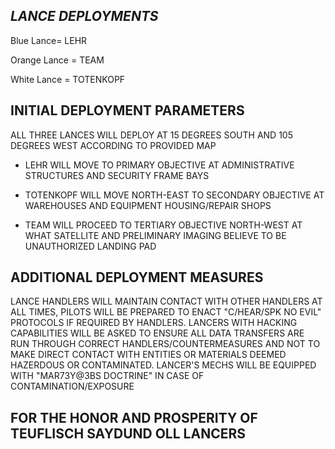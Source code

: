 ## *LANCE DEPLOYMENTS*

Blue Lance= LEHR

Orange Lance = TEAM 

White Lance = TOTENKOPF

## INITIAL DEPLOYMENT PARAMETERS

ALL THREE LANCES WILL DEPLOY AT 15 DEGREES SOUTH AND 105 DEGREES WEST ACCORDING TO PROVIDED MAP

* LEHR WILL MOVE TO PRIMARY OBJECTIVE AT ADMINISTRATIVE STRUCTURES AND SECURITY FRAME BAYS

* TOTENKOPF WILL MOVE NORTH-EAST TO SECONDARY OBJECTIVE AT WAREHOUSES AND EQUIPMENT HOUSING/REPAIR SHOPS

* TEAM WILL PROCEED TO TERTIARY OBJECTIVE NORTH-WEST AT WHAT SATELLITE AND PRELIMINARY IMAGING BELIEVE TO BE UNAUTHORIZED LANDING PAD 

## ADDITIONAL DEPLOYMENT MEASURES 

LANCE HANDLERS WILL MAINTAIN CONTACT WITH OTHER HANDLERS AT ALL TIMES, PILOTS WILL BE PREPARED TO ENACT "C/HEAR/SPK NO EVIL" 
PROTOCOLS IF REQUIRED BY HANDLERS.  LANCERS WITH HACKING CAPABILITIES WILL BE ASKED TO ENSURE ALL DATA TRANSFERS ARE RUN THROUGH CORRECT
HANDLERS/COUNTERMEASURES AND NOT TO MAKE DIRECT CONTACT WITH ENTITIES OR MATERIALS DEEMED HAZERDOUS OR CONTAMINATED. LANCER'S MECHS WILL BE 
EQUIPPED WITH "MAR73Y@3BS DOCTRINE" IN CASE OF CONTAMINATION/EXPOSURE


## FOR THE HONOR AND PROSPERITY OF TEUFLISCH SAYDUND OLL LANCERS
